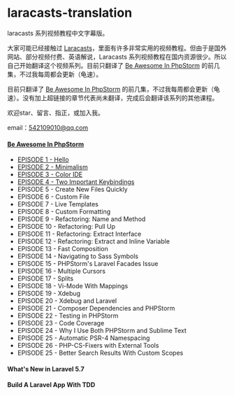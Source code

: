 # laracasts-translation
laracasts 系列视频教程中文字幕版。

大家可能已经接触过  [Laracasts](https://laracasts.com/)，里面有许多非常实用的视频教程。但由于是国外网站、部分视频付费、英语解说，Laracasts 系列视频教程在国内资源很少。所以自己开始翻译这个视频系列。目前只翻译了  [Be Awesome In PhpStorm](https://laracasts.com/series/how-to-be-awesome-in-phpstorm)  的前几集，不过我每周都会更新（龟速）。

目前只翻译了  [Be Awesome In PhpStorm](https://laracasts.com/series/how-to-be-awesome-in-phpstorm)  的前几集，不过我每周都会更新（龟速）。没有加上超链接的章节代表尚未翻译，完成后会翻译该系列的其他课程。

欢迎star、留言、指正，或加入我。

email：542109010@qq.com

#### [Be Awesome In PhpStorm](https://v.youku.com/v_show/id_XMzk5OTc0MzkyMA==.html?spm=a2hzp.8253876.0.0&f=52028682)

- [EPISODE 1 - Hello](https://v.youku.com/v_show/id_XMzk5OTc0MzkyMA==.html?spm=a2h0j.11185381.listitem_page1.5!4~A)
- [EPISODE 2 - Minimalism](https://v.youku.com/v_show/id_XNDAwNDg2Nzc4OA==.html?spm=a2h0j.11185381.listitem_page1.5!2~A)
- [EPISODE 3 - Color IDE](https://v.youku.com/v_show/id_XNDAwNDg1MjEzMg==.html?spm=a2h0j.11185381.listitem_page1.5!3~A)
- [EPISODE 4 - Two Important Keybindings](https://v.youku.com/v_show/id_XNDAwNDk1NTI5Ng==.html?spm=a2h3j.8428770.3416059.1)
- EPISODE 5 - Create New Files Quickly
- EPISODE 6 - Custom File 
- EPISODE 7 - Live Templates
- EPISODE 8 - Custom Formatting
- EPISODE 9 - Refactoring: Name and Method
- EPISODE 10 - Refactoring: Pull Up
- EPISODE 11 - Refactoring: Extract Interface
- EPISODE 12 - Refactoring: Extract and Inline Variable
- EPISODE 13 - Fast Composition
- EPISODE 14 - Navigating to Sass Symbols
- EPISODE 15 - PHPStorm's Laravel Facades Issue
- EPISODE 16 - Multiple Cursors
- EPISODE 17 - Splits
- EPISODE 18 - Vi-Mode With Mappings
- EPISODE 19 - Xdebug
- EPISODE 20 - Xdebug and Laravel
- EPISODE 21 - Composer Dependencies and PHPStorm
- EPISODE 22 - Testing in PHPStorm
- EPISODE 23 - Code Coverage
- EPISODE 24 - Why I Use Both PHPStorm and Sublime Text
- EPISODE 25 - Automatic PSR-4 Namespacing
- EPISODE 26 - PHP-CS-Fixers with External Tools
- EPISODE 25 - Better Search Results With Custom Scopes

#### What's New in Laravel 5.7

#### Build A Laravel App With TDD
